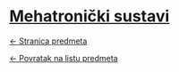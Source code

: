 # [Mehatronički sustavi](https://www.github.com/studosi-fer/MEHSUS)
[<- Stranica predmeta](https://www.fer.unizg.hr/predmet/mehsus)

[<- Povratak na listu predmeta](https://www.github.com/studosi/FER)